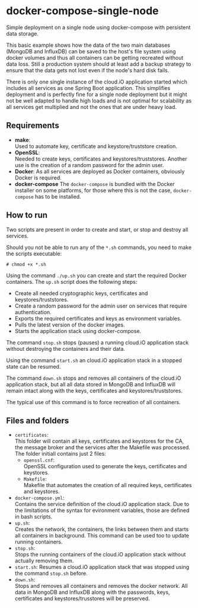 # docker-compose-single-node

Simple deployment on a single node using docker-compose with persistent data storage. 

This basic example shows how the data of the two main databases (MongoDB and InfluxDB) can be saved to the host's file system using docker volumes and thus all
containers can be getting recreated without data loss. Still a production system should at least add a backup strategy to ensure that the data gets not lost 
even if the node's hard disk fails.

There is only one single instance of the cloud.iO application started which includes all services as one Spring Boot application. This simplifies deployment 
and is perfectly fine for a single node deployment but it might not be well adapted to handle high loads and is not optimal for scalability as all services get
multiplied and not the ones that are under heavy load.

## Requirements

- **make**:  
  Used to automate key, certificate and keystore/truststore creation.
- **OpenSSL**:  
  Needed to create keys, certificates and keystores/truststores. Another use is the creation of a random password for the admin user.
- **Docker**:
  As all services are deployed as Docker containers, obviously Docker is required.
- **docker-compose**
  The `docker-compose` is bundled with the Docker installer on some platforms, for those where this is not the case, `docker-compose` has to be installed.

## How to run

Two scripts are present in order to create and start, or stop and destroy all services.

Should you not be able to run any of the `*.sh` commands, you need to make the scripts executable:

    # chmod +x *.sh

Using the command `./up.sh` you can create and start the required Docker containers. The `up.sh` script does the following steps:

- Create all needed cryptographic keys, certificates and keystores/truststores.
- Create a random password for the admin user on services that require authentication.
- Exports the required certificates and keys as environment variables.
- Pulls the latest version of the docker images.
- Starts the application stack using docker-compose.

The command `stop.sh` stops (pauses) a running cloud.iO application stack without destroying the containers and their data.

Using the command `start.sh` an cloud.iO application stack in a stopped state can be resumed.

The command `down.sh` stops and removes all containers of the cloud.iO application stack, but all all data stored in MongoDB and InfluxDB will remain intact 
along with the keys, certificates and keystores/truststores.

The typical use of this command is to force recreation of all containers.

## Files and folders

- `certificates`:  
This folder will contain all  keys, certificates and keystores for the CA, the message broker and the services after the Makefile was processed.  
The folder initiall contains just 2 files: 
  - `openssl.cnf`:  
    OpenSSL configuration used to generate the keys, certificates and keystores.
  - `Makefile`:  
    Makefile that automates the creation of all required keys, certificates and keystores.  
- `docker-compose.yml`:  
  Contains the service definition of the cloud.iO application stack. Due to the limitations of the syntax for evironment variables, those are defined in bash 
  scripts.
- `up.sh`:  
  Creates the network, the containers, the links between them and starts all containers in background. This command can be used too to update running 
  containers.
- `stop.sh`:  
  Stops the running containers of the cloud.iO application stack without actually removing them.
- `start.sh`:
  Resumes a cloud.iO application stack that was stopped using the command `stop.sh` before.
- `down.sh`:  
  Stops and removes all containers and removes the docker network. All data in MongoDB and InfluxDB along with the passwords, keys, certificates and 
  keystores/trusstores will be preserved.
